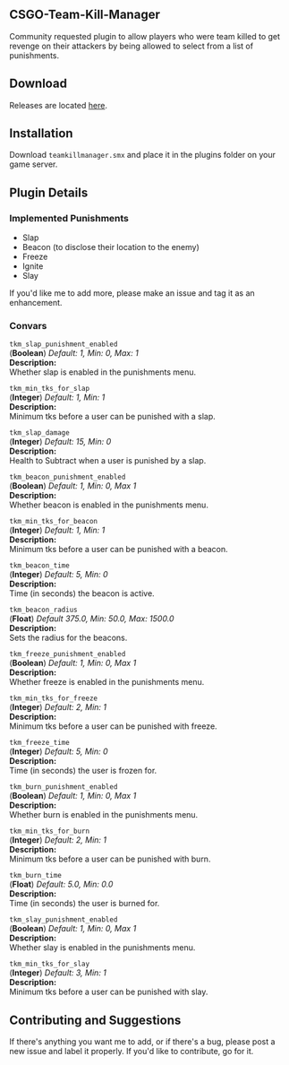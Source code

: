 ## CSGO-Team-Kill-Manager
Community requested plugin to allow players who were team killed to get revenge on their attackers by being allowed to select from a list of punishments.

## Download
Releases are located [here](https://github.com/ZachPerkitny/csgo-team-kill-manager/releases).

## Installation
Download `teamkillmanager.smx` and place it in the plugins folder on your game server.

## Plugin Details
### Implemented Punishments
* Slap
* Beacon (to disclose their location to the enemy)
* Freeze
* Ignite
* Slay

If you'd like me to add more, please make an issue and tag it as an enhancement.

### Convars
`tkm_slap_punishment_enabled`  
(**Boolean**) *Default: 1, Min: 0, Max: 1*  
**Description:**  
Whether slap is enabled in the punishments menu.

`tkm_min_tks_for_slap`  
(**Integer**) *Default: 1, Min: 1*  
**Description:**  
Minimum tks before a user can be punished with a slap.  

`tkm_slap_damage`  
(**Integer**) *Default: 15, Min: 0*  
**Description:**  
Health to Subtract when a user is punished by a slap.  

`tkm_beacon_punishment_enabled`  
(**Boolean**) *Default: 1, Min: 0, Max 1*  
**Description:**  
Whether beacon is enabled in the punishments menu.  

`tkm_min_tks_for_beacon`  
(**Integer**) *Default: 1, Min: 1*  
**Description:**  
Minimum tks before a user can be punished with a beacon.  

`tkm_beacon_time`  
(**Integer**) *Default: 5, Min: 0*  
**Description:**  
Time (in seconds) the beacon is active.  

`tkm_beacon_radius`  
(**Float**) *Default 375.0, Min: 50.0, Max: 1500.0*  
**Description:**  
Sets the radius for the beacons.  

`tkm_freeze_punishment_enabled`  
(**Boolean**) *Default: 1, Min: 0, Max 1*  
**Description:**  
Whether freeze is enabled in the punishments menu.  

`tkm_min_tks_for_freeze`  
(**Integer**) *Default: 2, Min: 1*  
**Description:**  
Minimum tks before a user can be punished with freeze.  

`tkm_freeze_time`  
(**Integer**) *Default: 5, Min: 0*  
**Description:**  
Time (in seconds) the user is frozen for.  

`tkm_burn_punishment_enabled`  
(**Boolean**) *Default: 1, Min: 0, Max 1*  
**Description:**  
Whether burn is enabled in the punishments menu.  

`tkm_min_tks_for_burn`  
(**Integer**) *Default: 2, Min: 1*  
**Description:**  
Minimum tks before a user can be punished with burn.  

`tkm_burn_time`  
(**Float**) *Default: 5.0, Min: 0.0*  
**Description:**  
Time (in seconds) the user is burned for.

`tkm_slay_punishment_enabled`  
(**Boolean**) *Default: 1, Min: 0, Max 1*  
**Description:**  
Whether slay is enabled in the punishments menu.

`tkm_min_tks_for_slay`  
(**Integer**) *Default: 3, Min: 1*  
**Description:**  
Minimum tks before a user can be punished with slay.

## Contributing and Suggestions
If there's anything you want me to add, or if there's a bug, please post a new issue and label it properly. If you'd like to contribute, go for it.
